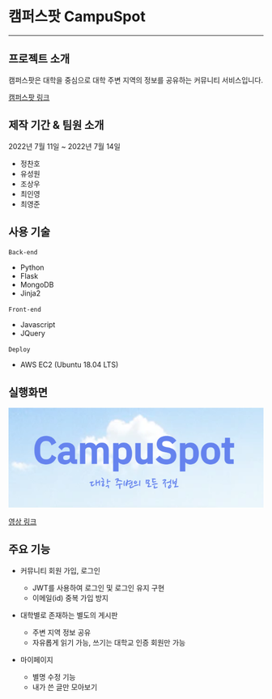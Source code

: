 # 캠퍼스팟 CampuSpot

---

## 프로젝트 소개

캠퍼스팟은 대학을 중심으로 대학 주변 지역의 정보를 공유하는 커뮤니티 서비스입니다.

[캠퍼스팟 링크](http://webstudy.shop/)

## 제작 기간 & 팀원 소개

2022년 7월 11일 ~ 2022년 7월 14일

* 정찬호
* 유성원
* 조상우
* 최인영
* 최영준

## 사용 기술

`Back-end`

* Python
* Flask
* MongoDB
* Jinja2

`Front-end`

* Javascript
* JQuery

`Deploy`

* AWS EC2 (Ubuntu 18.04 LTS)

## 실행화면

![login](./img/sample.png)

[영상 링크](https://www.youtube.com/watch?v=Js1MHViLX5w)

## 주요 기능

* 커뮤니티 회원 가입, 로그인
  * JWT를 사용하여 로그인 및 로그인 유지 구현
  * 이메일(id) 중복 가입 방지

* 대학별로 존재하는 별도의 게시판
  * 주변 지역 정보 공유
  * 자유롭게 읽기 가능, 쓰기는 대학교 인증 회원만 가능

* 마이페이지
  * 별명 수정 기능
  * 내가 쓴 글만 모아보기
